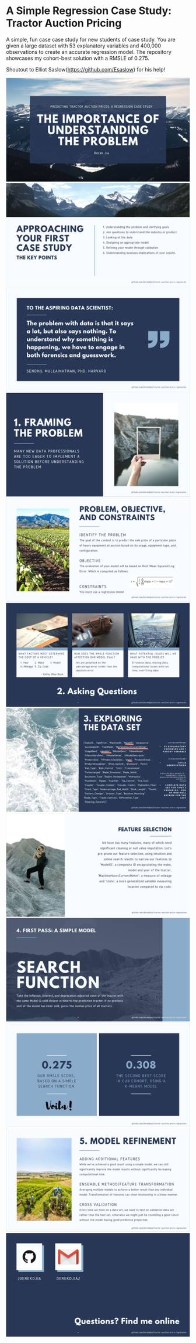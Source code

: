 # A Simple Regression Case Study: Tractor Auction Pricing

A simple, fun case case study for new students of case study. You are given a large dataset with 53 explanatory variables and 400,000 observations to create an accurate regression model. The repository showcases my cohort-best solution with a RMSLE of 0.275. 

Shoutout to Elliot Saslow(https://github.com/Esaslow) for his help!

![header](img/pg1.JPG)
![header](img/pg2.JPG)
![header](img/pg3.JPG)
![header](img/pg4.JPG)
![header](img/pg5.JPG)
![header](img/pg6.JPG)
![header](img/pg7.JPG)
![header](img/pg8.JPG)
![header](img/pg9.JPG)
![header](img/pg10.JPG)
![header](img/pg11.JPG)
![header](img/pg12.JPG)
